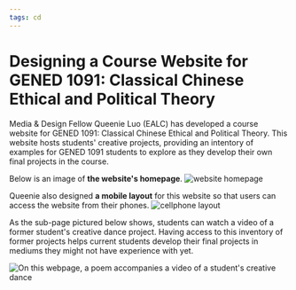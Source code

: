 ```yaml
---
tags: cd
---
```


# Designing a Course Website for GENED 1091: Classical Chinese Ethical and Political Theory 

Media & Design Fellow Queenie Luo (EALC) has developed a course website for GENED 1091: Classical Chinese Ethical and Political Theory. This website hosts students' creative projects, providing an intentory of examples for GENED 1091 students to explore as they develop their own final projects in the course.

Below is an image of **the website's homepage**. 
![website homepage](https://cs109b-eda.s3.us-east-2.amazonaws.com/website.png)

Queenie also designed **a mobile layout** for this website so that users can access the website from their phones.
![cellphone layout](https://cs109b-eda.s3.us-east-2.amazonaws.com/cellphone+interface.png)

As the sub-page pictured below shows, students can watch a video of a former student's creative dance project. Having access to this inventory of former projects helps current students develop their final projects in mediums they might not have experience with yet.

![On this webpage, a poem accompanies a video of a student's creative dance](https://files.slack.com/files-pri/T0HTW3H0V-F02QR0S1UBU/screen_shot_2021-12-14_at_2.29.26_pm.png?pub_secret=b06bf93a7c) 